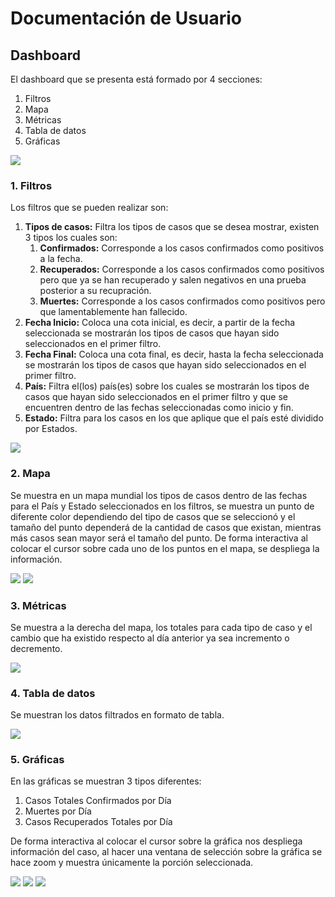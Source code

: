 # Documentación de Usuario

## Dashboard

El dashboard que se presenta está formado por 4 secciones:
1. Filtros
2. Mapa
3. Métricas
4. Tabla de datos
5. Gráficas

![](images/10.png)


### 1. Filtros

Los filtros que se pueden realizar son:
1. **Tipos de casos:** Filtra los tipos de casos que se desea mostrar, existen 3 tipos los cuales son:
   1. **Confirmados:** Corresponde a los casos confirmados como positivos a la fecha.
   2. **Recuperados:** Corresponde a los casos confirmados como positivos pero que ya se han recuperado y salen negativos en una prueba posterior a su recupración.
   3. **Muertes:** Corresponde a los casos confirmados como positivos pero que lamentablemente han fallecido.
2. **Fecha Inicio:** Coloca una cota inicial, es decir, a partir de la fecha seleccionada se mostrarán los tipos de casos que hayan sido seleccionados en el primer filtro.
3. **Fecha Final:** Coloca una cota final, es decir, hasta la fecha seleccionada se mostrarán los tipos de casos que hayan sido seleccionados en el primer filtro.
4. **País:** Filtra el(los) país(es) sobre los cuales se mostrarán los tipos de casos que hayan sido seleccionados en el primer filtro y que se encuentren dentro de las fechas seleccionadas como inicio y fin.
5. **Estado:** Filtra para los casos en los que aplique que el país esté dividido por Estados.

![](images/2.png)



### 2. Mapa

Se muestra en un mapa mundial los tipos de casos dentro de las fechas para el País y Estado seleccionados en los filtros, se muestra un punto de diferente color dependiendo del tipo de casos que se seleccionó y el tamaño del punto dependerá de la cantidad de casos que existan, mientras más casos sean mayor será el tamaño del punto. De forma interactiva al colocar el cursor sobre cada uno de los puntos en el mapa, se despliega la información.

![](images/3.png)
![](images/4.png)


### 3. Métricas

Se muestra a la derecha del mapa, los totales para cada tipo de caso y el cambio que ha existido respecto al día anterior ya sea incremento o decremento.

![](images/8.png)


### 4. Tabla de datos

Se muestran los datos filtrados en formato de tabla.

![](images/9.png)


### 5. Gráficas

En las gráficas se muestran 3 tipos diferentes:
1. Casos Totales Confirmados por Día
2. Muertes por Día
3. Casos Recuperados Totales por Día

De forma interactiva al colocar el cursor sobre la gráfica nos despliega información del caso, al hacer una ventana de selección sobre la gráfica se hace zoom y muestra únicamente la porción seleccionada.

![](images/5.png)
![](images/6.png)
![](images/7.png)
